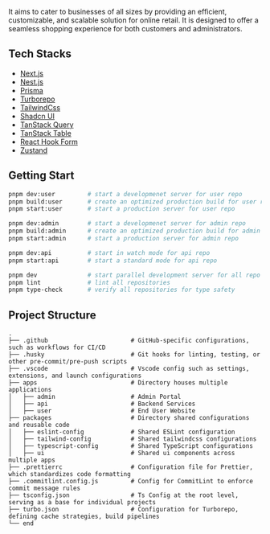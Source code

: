 It aims to cater to businesses of all sizes by providing an efficient, customizable, and scalable solution for online retail. It is designed to offer a seamless shopping experience for both customers and administrators.

## Tech Stacks

- [Next.js](https://nextjs.org/)
- [Nest.js](https://docs.nestjs.com/)
- [Prisma](https://www.prisma.io/)
- [Turborepo](https://turbo.build/repo/docs)
- [TailwindCss](https://tailwindcss.com/)
- [Shadcn UI](https://ui.shadcn.com/)
- [TanStack Query](https://tanstack.com/query/latest)
- [TanStack Table](https://tanstack.com/table/latest)
- [React Hook Form](https://react-hook-form.com/)
- [Zustand](https://zustand.docs.pmnd.rs/getting-started/introduction)

## Getting Start

```bash
pnpm dev:user         # start a developmenet server for user repo
pnpm build:user       # create an optimized production build for user repo
pnpm start:user       # start a production server for user repo

pnpm dev:admin        # start a developmenet server for admin repo
pnpm build:admin      # create an optimized production build for admin repo
pnpm start:admin      # start a production server for admin repo

pnpm dev:api          # start in watch mode for api repo
pnpm start:api        # start a standard mode for api repo

pnpm dev              # start parallel development server for all repo
pnpm lint             # lint all repositories
pnpm type-check       # verify all repositories for type safety
```

## Project Structure

```shell
.
├── .github                       # GitHub-specific configurations, such as workflows for CI/CD
├── .husky                        # Git hooks for linting, testing, or other pre-commit/pre-push scripts
├── .vscode                       # Vscode config such as settings, extensions, and launch configurations
├── apps                          # Directory houses multiple applications
│   ├── admin                     # Admin Portal
│   ├── api                       # Backend Services
│   ├── user                      # End User Website
├── packages                      # Directory shared configurations and reusable code
│   ├── eslint-config             # Shared ESLint configuration
│   ├── tailwind-config           # Shared tailwindcss configurations
│   ├── typescript-config         # Shared TypeScript configurations
│   ├── ui                        # Shared ui components across multiple apps
├── .prettierrc                   # Configuration file for Prettier, which standardizes code formatting
├── .commitlint.config.js         # Config for CommitLint to enforce commit message rules
├── tsconfig.json                 # Ts Config at the root level, serving as a base for individual projects
├── turbo.json                    # Configuration for Turborepo, defining cache strategies, build pipelines
└── end
```
